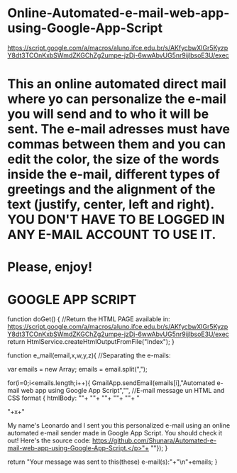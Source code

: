 # Online-Automated-e-mail-web-app-using-Google-App-Script
https://script.google.com/a/macros/aluno.ifce.edu.br/s/AKfycbwXIGr5KyzpY8dt3TCOnKxbSWmdZKGChZg2umpe-jzDj-6wwAbvUG5nr9ijlbsoE3U/exec
# This an online automated direct mail where yo can personalize the e-mail you will send and to who it will be sent. The e-mail adresses must have commas between them and you can edit the color, the size of the words inside the e-mail, different types of greetings and the alignment of the text (justify, center, left and right). YOU DON'T HAVE TO BE LOGGED IN ANY E-MAIL ACCOUNT TO USE IT. 
# Please, enjoy!

# GOOGLE APP SCRIPT
function doGet() {
  //Return the HTML PAGE available in: https://script.google.com/a/macros/aluno.ifce.edu.br/s/AKfycbwXIGr5KyzpY8dt3TCOnKxbSWmdZKGChZg2umpe-jzDj-6wwAbvUG5nr9ijlbsoE3U/exec
  return HtmlService.createHtmlOutputFromFile("Index");
}

function e_mail(email,x,w,y,z){
  //Separating the e-mails:
  
  var emails = new Array;
  emails = email.split(",");

  for(i=0;i<emails.length;i++){
  GmailApp.sendEmail(emails[i],"Automated e-mail web app using Google App Script","",
  //E-mail message un HTML and CSS format 
  { htmlBody: "<html>"+
  "<head>"+
  "<style>"+
  "p{text-align:"+w+";color:"+y+";font-size:"+z+";}"+
  "</style>"+
  "</head>"+
  "<body>"+
  "<p>"+x+"</p><p>My name's Leonardo and I sent you this personalized e-mail using an online automated e-mail sender made in Google App Script. You should check it out! Here's the source code: https://github.com/Shunara/Automated-e-mail-web-app-using-Google-App-Script.</p>"+
  "</body>"});
  }

  return "Your message was sent to this(these) e-mail(s):"+"\n"+emails;
}
